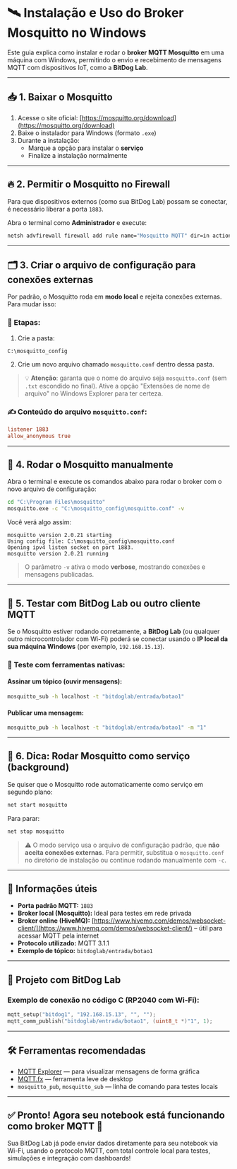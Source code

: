 # 🛰️ Instalação e Uso do Broker Mosquitto no Windows

Este guia explica como instalar e rodar o **broker MQTT Mosquitto** em uma máquina com Windows, permitindo o envio e recebimento de mensagens MQTT com dispositivos IoT, como a **BitDog Lab**.

---

## 📥 1. Baixar o Mosquitto

1. Acesse o site oficial: [https://mosquitto.org/download](https://mosquitto.org/download)
2. Baixe o instalador para Windows (formato `.exe`)
3. Durante a instalação:
   - Marque a opção para instalar o **serviço**
   - Finalize a instalação normalmente

---

## 🔥 2. Permitir o Mosquitto no Firewall

Para que dispositivos externos (como sua BitDog Lab) possam se conectar, é necessário liberar a porta `1883`.

Abra o terminal como **Administrador** e execute:

```bash
netsh advfirewall firewall add rule name="Mosquitto MQTT" dir=in action=allow protocol=TCP localport=1883
```

---

## 🗂️ 3. Criar o arquivo de configuração para conexões externas

Por padrão, o Mosquitto roda em **modo local** e rejeita conexões externas. Para mudar isso:

### 📁 Etapas:

1. Crie a pasta:

```
C:\mosquitto_config
```

2. Crie um novo arquivo chamado `mosquitto.conf` dentro dessa pasta.

> 💡 **Atenção**: garanta que o nome do arquivo seja `mosquitto.conf` (sem `.txt` escondido no final). Ative a opção "Extensões de nome de arquivo" no Windows Explorer para ter certeza.

### ✍️ Conteúdo do arquivo `mosquitto.conf`:

```conf
listener 1883
allow_anonymous true
```

---

## 🧪 4. Rodar o Mosquitto manualmente

Abra o terminal e execute os comandos abaixo para rodar o broker com o novo arquivo de configuração:

```bash
cd "C:\Program Files\mosquitto"
mosquitto.exe -c "C:\mosquitto_config\mosquitto.conf" -v
```

Você verá algo assim:

```
mosquitto version 2.0.21 starting
Using config file: C:\mosquitto_config\mosquitto.conf
Opening ipv4 listen socket on port 1883.
mosquitto version 2.0.21 running
```

> O parâmetro `-v` ativa o modo **verbose**, mostrando conexões e mensagens publicadas.

---

## 📡 5. Testar com BitDog Lab ou outro cliente MQTT

Se o Mosquitto estiver rodando corretamente, a **BitDog Lab** (ou qualquer outro microcontrolador com Wi-Fi) poderá se conectar usando o **IP local da sua máquina Windows** (por exemplo, `192.168.15.13`).

### 🧪 Teste com ferramentas nativas:

#### Assinar um tópico (ouvir mensagens):

```bash
mosquitto_sub -h localhost -t "bitdoglab/entrada/botao1"
```

#### Publicar uma mensagem:

```bash
mosquitto_pub -h localhost -t "bitdoglab/entrada/botao1" -m "1"
```

---

## 🚀 6. Dica: Rodar Mosquitto como serviço (background)

Se quiser que o Mosquitto rode automaticamente como serviço em segundo plano:

```bash
net start mosquitto
```

Para parar:

```bash
net stop mosquitto
```

> ⚠️ O modo serviço usa o arquivo de configuração padrão, que **não aceita conexões externas**. Para permitir, substitua o `mosquitto.conf` no diretório de instalação ou continue rodando manualmente com `-c`.

---

## 📌 Informações úteis

- **Porta padrão MQTT:** `1883`
- **Broker local (Mosquitto):** Ideal para testes em rede privada
- **Broker online (HiveMQ):** [https://www.hivemq.com/demos/websocket-client/](https://www.hivemq.com/demos/websocket-client/) – útil para acessar MQTT pela internet
- **Protocolo utilizado:** MQTT 3.1.1
- **Exemplo de tópico:** `bitdoglab/entrada/botao1`

---

## 🤖 Projeto com BitDog Lab

### Exemplo de conexão no código C (RP2040 com Wi-Fi):

```c
mqtt_setup("bitdog1", "192.168.15.13", "", "");
mqtt_comm_publish("bitdoglab/entrada/botao1", (uint8_t *)"1", 1);
```

---

## 🛠️ Ferramentas recomendadas

- [MQTT Explorer](https://mqtt-explorer.com/) — para visualizar mensagens de forma gráfica
- [MQTT.fx](https://mqttfx.jensd.de/) — ferramenta leve de desktop
- `mosquitto_pub`, `mosquitto_sub` — linha de comando para testes locais

---

## ✅ Pronto! Agora seu notebook está funcionando como broker MQTT 🎉

Sua BitDog Lab já pode enviar dados diretamente para seu notebook via Wi-Fi, usando o protocolo MQTT, com total controle local para testes, simulações e integração com dashboards!
